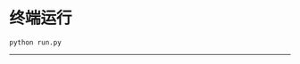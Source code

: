 # 终端运行

```shell
python run.py
```
**************************************************************************************************************************************************************************************************************************************************************************************************************************************************************************
